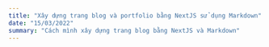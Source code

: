 ```yaml
---
title: "Xây dựng trang blog và portfolio bằng NextJS sử dụng Markdown"
date: "15/03/2022"
summary: "Cách mình xây dựng trang blog bằng NextJS và Markdown"
---
```




